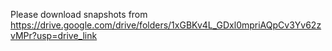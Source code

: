 Please download snapshots from https://drive.google.com/drive/folders/1xGBKv4L_GDxl0mpriAQpCv3Yv62zvMPr?usp=drive_link

